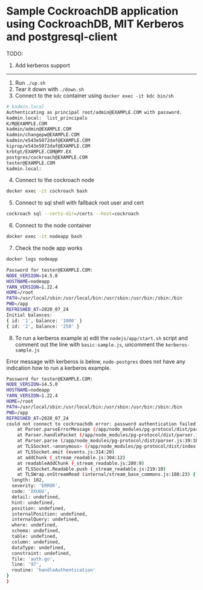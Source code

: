 # Sample CockroachDB application using CockroachDB, MIT Kerberos and postgresql-client

TODO:
1. Add kerberos support

------------------------------------------------------
1. Run `./up.sh`
2. Tear it down with `./down.sh`
3. Connect to the `kdc` container using `docker exec -it kdc bin/sh`

```bash
# kadmin.local
Authenticating as principal root/admin@EXAMPLE.COM with password.
kadmin.local:  list_principals
K/M@EXAMPLE.COM
kadmin/admin@EXAMPLE.COM
kadmin/changepw@EXAMPLE.COM
kadmin/e543e5072daf@EXAMPLE.COM
kiprop/e543e5072daf@EXAMPLE.COM
krbtgt/EXAMPLE.COM@MY.EX
postgres/cockroach@EXAMPLE.COM
tester@EXAMPLE.COM
kadmin.local:
```

4. Connect to the cockroach node

```bash
docker exec -it cockroach bash
```

5. Connect to sql shell with fallback root user and cert

```bash
cockroach sql --certs-dir=/certs --host=cockroach
```

6. Connect to the node container

```bash
docker exec -it nodeapp bash
```

7. Check the node app works

```bash
docker logs nodeapp
```

```bash
Password for tester@EXAMPLE.COM:
NODE_VERSION=14.5.0
HOSTNAME=nodeapp
YARN_VERSION=1.22.4
HOME=/root
PATH=/usr/local/sbin:/usr/local/bin:/usr/sbin:/usr/bin:/sbin:/bin
PWD=/app
REFRESHED_AT=2020_07_24
Initial balances:
{ id: '1', balance: '1000' }
{ id: '2', balance: '250' }
```

8. To run a kerberos example
a) edit the `nodejs/app/start.sh` script and comment out the line with `basic-sample.js`, uncomment the `kerberos-sample.js`

Error message with kerberos is below, `node-postgres` does not have any indication how to run a kerberos example.

```bash
Password for tester@EXAMPLE.COM:
NODE_VERSION=14.5.0
HOSTNAME=nodeapp
YARN_VERSION=1.22.4
HOME=/root
PATH=/usr/local/sbin:/usr/local/bin:/usr/sbin:/usr/bin:/sbin:/bin
PWD=/app
REFRESHED_AT=2020_07_24
could not connect to cockroachdb error: password authentication failed for user tester
    at Parser.parseErrorMessage (/app/node_modules/pg-protocol/dist/parser.js:278:15)
    at Parser.handlePacket (/app/node_modules/pg-protocol/dist/parser.js:126:29)
    at Parser.parse (/app/node_modules/pg-protocol/dist/parser.js:39:38)
    at TLSSocket.<anonymous> (/app/node_modules/pg-protocol/dist/index.js:8:42)
    at TLSSocket.emit (events.js:314:20)
    at addChunk (_stream_readable.js:304:12)
    at readableAddChunk (_stream_readable.js:280:9)
    at TLSSocket.Readable.push (_stream_readable.js:219:10)
    at TLSWrap.onStreamRead (internal/stream_base_commons.js:188:23) {
  length: 102,
  severity: 'ERROR',
  code: 'XXUUU',
  detail: undefined,
  hint: undefined,
  position: undefined,
  internalPosition: undefined,
  internalQuery: undefined,
  where: undefined,
  schema: undefined,
  table: undefined,
  column: undefined,
  dataType: undefined,
  constraint: undefined,
  file: 'auth.go',
  line: '97',
  routine: 'handleAuthentication'
}
}
```
